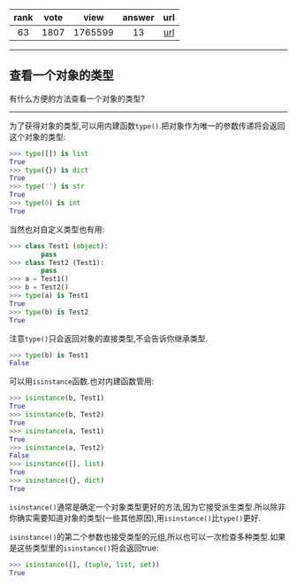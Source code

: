 
| rank | vote | view | answer | url |
|:-:|:-:|:-:|:-:|:-:|
|63|1807|1765599|13| [url](http://stackoverflow.com/questions/2225038/determine-the-type-of-an-object) |
***

## 查看一个对象的类型

有什么方便的方法查看一个对象的类型?

***

为了获得对象的类型,可以用内建函数`type()`.把对象作为唯一的参数传递将会返回这个对象的类型:

```python
>>> type([]) is list
True
>>> type({}) is dict
True
>>> type('') is str
True
>>> type(0) is int
True
```

当然也对自定义类型也有用:

```python
>>> class Test1 (object):
        pass
>>> class Test2 (Test1):
        pass
>>> a = Test1()
>>> b = Test2()
>>> type(a) is Test1
True
>>> type(b) is Test2
True
```

注意`type()`只会返回对象的直接类型,不会告诉你继承类型.

```python
>>> type(b) is Test1
False
```

可以用`isinstance`函数.也对内建函数管用:

```python
>>> isinstance(b, Test1)
True
>>> isinstance(b, Test2)
True
>>> isinstance(a, Test1)
True
>>> isinstance(a, Test2)
False
>>> isinstance([], list)
True
>>> isinstance({}, dict)
True
```

`isinstance()`通常是确定一个对象类型更好的方法,因为它接受派生类型.所以除非你确实需要知道对象的类型(一些其他原因),用`isinstance()`比`type()`更好.

`isinstance()`的第二个参数也接受类型的元组,所以也可以一次检查多种类型.如果是这些类型里的`isinstance()`将会返回true:

```python
>>> isinstance([], (tuple, list, set))
True
```